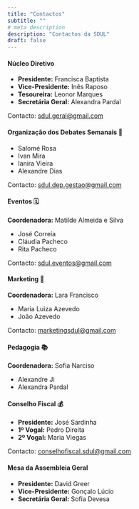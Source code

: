 ```yaml
---
title: "Contactos"
subtitle: ""
# meta description
description: "Contactos da SDUL"
draft: false
---
```



#### Núcleo Diretivo 
* **Presidente:** Francisca Baptista
* **Vice-Presidente:** Inês Raposo
* **Tesoureira:** Leonor Marques
* **Secretária Geral:** Alexandra Pardal

Contacto: sdul.geral@gmail.com

#### Organização dos Debates Semanais 📝
* Salomé Rosa
* Ivan Mira
* Ianira Vieira
* Alexandre Dias

Contacto: sdul.dep.gestao@gmail.com

#### Eventos 🗓
**Coordenadora:** Matilde Almeida e Silva
* José Correia
* Cláudia Pacheco
* Rita Pacheco

Contacto: sdul.eventos@gmail.com

#### Marketing 📣
**Coordenadora:** Lara Francisco
* Maria Luiza Azevedo
* João Azevedo

Contacto: marketingsdul@gmail.com

#### Pedagogia 📚
**Coordenadora:** Sofia Narciso
* Alexandre Ji
* Alexandra Pardal

#### Conselho Fiscal 💰
* **Presidente:** José Sardinha 
* **1º Vogal:** Pedro Direita
* **2º Vogal:** Maria Viegas

Contacto: conselhofiscal.sdul@gmail.com

#### Mesa da Assembleia Geral 
* **Presidente:** David Greer
* **Vice-Presidente:** Gonçalo Lúcio
* **Secretária Geral:** Sofia Devesa





 




 




